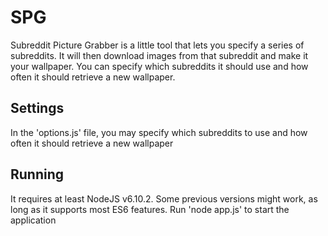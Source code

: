 ﻿# SPG

Subreddit Picture Grabber is a little tool that lets you specify a series of subreddits. It will then download images from that subreddit and make it your wallpaper. You can specify which subreddits it should use and how often it should retrieve a new wallpaper.

## Settings

In the 'options.js' file, you may specify which subreddits to use and how often it should retrieve a new wallpaper

## Running

It requires at least NodeJS v6.10.2. Some previous versions might work, as long as it supports most ES6 features.
Run 'node app.js' to start the application
